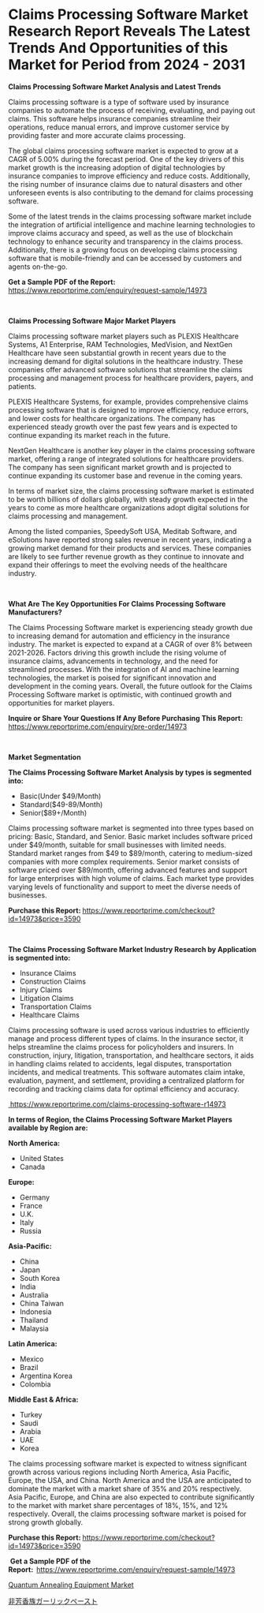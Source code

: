 <p><h1>Claims Processing Software Market Research Report Reveals The Latest Trends And Opportunities of this Market for Period from 2024 - 2031</h1></p><p><strong>Claims Processing Software Market Analysis and Latest Trends</strong></p>
<p><p>Claims processing software is a type of software used by insurance companies to automate the process of receiving, evaluating, and paying out claims. This software helps insurance companies streamline their operations, reduce manual errors, and improve customer service by providing faster and more accurate claims processing.</p><p>The global claims processing software market is expected to grow at a CAGR of 5.00% during the forecast period. One of the key drivers of this market growth is the increasing adoption of digital technologies by insurance companies to improve efficiency and reduce costs. Additionally, the rising number of insurance claims due to natural disasters and other unforeseen events is also contributing to the demand for claims processing software.</p><p>Some of the latest trends in the claims processing software market include the integration of artificial intelligence and machine learning technologies to improve claims accuracy and speed, as well as the use of blockchain technology to enhance security and transparency in the claims process. Additionally, there is a growing focus on developing claims processing software that is mobile-friendly and can be accessed by customers and agents on-the-go.</p></p>
<p><strong>Get a Sample PDF of the Report:&nbsp;</strong> <a href="https://www.reportprime.com/enquiry/request-sample/14973">https://www.reportprime.com/enquiry/request-sample/14973</a></p>
<p>&nbsp;</p>
<p><strong>Claims Processing Software Major Market Players</strong></p>
<p><p>Claims processing software market players such as PLEXIS Healthcare Systems, A1 Enterprise, RAM Technologies, MedVision, and NextGen Healthcare have seen substantial growth in recent years due to the increasing demand for digital solutions in the healthcare industry. These companies offer advanced software solutions that streamline the claims processing and management process for healthcare providers, payers, and patients.</p><p>PLEXIS Healthcare Systems, for example, provides comprehensive claims processing software that is designed to improve efficiency, reduce errors, and lower costs for healthcare organizations. The company has experienced steady growth over the past few years and is expected to continue expanding its market reach in the future.</p><p>NextGen Healthcare is another key player in the claims processing software market, offering a range of integrated solutions for healthcare providers. The company has seen significant market growth and is projected to continue expanding its customer base and revenue in the coming years.</p><p>In terms of market size, the claims processing software market is estimated to be worth billions of dollars globally, with steady growth expected in the years to come as more healthcare organizations adopt digital solutions for claims processing and management. </p><p>Among the listed companies, SpeedySoft USA, Meditab Software, and eSolutions have reported strong sales revenue in recent years, indicating a growing market demand for their products and services. These companies are likely to see further revenue growth as they continue to innovate and expand their offerings to meet the evolving needs of the healthcare industry.</p></p>
<p>&nbsp;</p>
<p><strong>What Are The Key Opportunities For Claims Processing Software Manufacturers?</strong></p>
<p><p>The Claims Processing Software market is experiencing steady growth due to increasing demand for automation and efficiency in the insurance industry. The market is expected to expand at a CAGR of over 8% between 2021-2026. Factors driving this growth include the rising volume of insurance claims, advancements in technology, and the need for streamlined processes. With the integration of AI and machine learning technologies, the market is poised for significant innovation and development in the coming years. Overall, the future outlook for the Claims Processing Software market is optimistic, with continued growth and opportunities for market players.</p></p>
<p><strong>Inquire or Share Your Questions If Any Before Purchasing This Report:</strong> <a href="https://www.reportprime.com/enquiry/pre-order/14973">https://www.reportprime.com/enquiry/pre-order/14973</a></p>
<p>&nbsp;</p>
<p><strong>Market Segmentation</strong></p>
<p><strong>The Claims Processing Software Market Analysis by types is segmented into:</strong></p>
<p><ul><li>Basic(Under $49/Month)</li><li>Standard($49-89/Month)</li><li>Senior($89+/Month)</li></ul></p>
<p><p>Claims processing software market is segmented into three types based on pricing: Basic, Standard, and Senior. Basic market includes software priced under $49/month, suitable for small businesses with limited needs. Standard market ranges from $49 to $89/month, catering to medium-sized companies with more complex requirements. Senior market consists of software priced over $89/month, offering advanced features and support for large enterprises with high volume of claims. Each market type provides varying levels of functionality and support to meet the diverse needs of businesses.</p></p>
<p><strong>Purchase this Report:&nbsp;</strong><a href="https://www.reportprime.com/checkout?id=14973&price=3590">https://www.reportprime.com/checkout?id=14973&price=3590</a></p>
<p>&nbsp;</p>
<p><strong>The Claims Processing Software Market Industry Research by Application is segmented into:</strong></p>
<p><ul><li>Insurance Claims</li><li>Construction Claims</li><li>Injury Claims</li><li>Litigation Claims</li><li>Transportation Claims</li><li>Healthcare Claims</li></ul></p>
<p><p>Claims processing software is used across various industries to efficiently manage and process different types of claims. In the insurance sector, it helps streamline the claims process for policyholders and insurers. In construction, injury, litigation, transportation, and healthcare sectors, it aids in handling claims related to accidents, legal disputes, transportation incidents, and medical treatments. This software automates claim intake, evaluation, payment, and settlement, providing a centralized platform for recording and tracking claims data for optimal efficiency and accuracy.</p></p>
<p><a href="https://www.reportprime.com/claims-processing-software-r14973">&nbsp;https://www.reportprime.com/claims-processing-software-r14973</a></p>
<p><strong>In terms of Region, the Claims Processing Software Market Players available by Region are:</strong></p>
<p>
    <p> <strong> North America: </strong>
        <ul>
            <li>United States</li>
            <li>Canada</li>
        </ul>
        </p> 
    <p> <strong> Europe: </strong>
        <ul>
            <li>Germany</li>
            <li>France</li>
            <li>U.K.</li>
            <li>Italy</li>
            <li>Russia</li>
        </ul>
        </p> 
    <p> <strong> Asia-Pacific: </strong>
        <ul>
            <li>China</li>
            <li>Japan</li>
            <li>South Korea</li>
            <li>India</li>
            <li>Australia</li>
            <li>China Taiwan</li>
            <li>Indonesia</li>
            <li>Thailand</li>
            <li>Malaysia</li>
        </ul>
        </p> 
    <p> <strong> Latin America: </strong>
        <ul>
            <li>Mexico</li>
            <li>Brazil</li>
            <li>Argentina Korea</li>
            <li>Colombia</li>
        </ul>
        </p> 
    <p> <strong> Middle East & Africa: </strong>
        <ul>
            <li>Turkey</li>
            <li>Saudi</li>
            <li>Arabia</li>
            <li>UAE</li>
            <li>Korea</li>
        </ul>
    </p>
    </p>
<p><p>The claims processing software market is expected to witness significant growth across various regions including North America, Asia Pacific, Europe, the USA, and China. North America and the USA are anticipated to dominate the market with a market share of 35% and 20% respectively. Asia Pacific, Europe, and China are also expected to contribute significantly to the market with market share percentages of 18%, 15%, and 12% respectively. Overall, the claims processing software market is poised for strong growth globally.</p></p>
<p><strong>Purchase this Report: </strong><a href="https://www.reportprime.com/checkout?id=14973&price=3590">https://www.reportprime.com/checkout?id=14973&price=3590</a></p>
<p>&nbsp;<strong>Get a Sample PDF of the Report:&nbsp;&nbsp;</strong><a href="https://www.reportprime.com/enquiry/request-sample/14973">https://www.reportprime.com/enquiry/request-sample/14973</a></p>
<p><strong></strong></p>
<p><p><a href="https://view.publitas.com/reportprime-1/quantum-annealing-equipment-market-outlook-industry-overview-and-forecast-2024-to-2031/">Quantum Annealing Equipment Market</a></p><p><a href="https://github.com/TysonKub/Market-Research-Report-List-1/blob/main/311058381280.md">非芳香族ガーリックペースト</a></p></p>